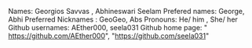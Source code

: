 Names: Georgios Savvas , Abhineswari Seelam 
Prefered names: George, Abhi
Preferred Nicknames : GeoGeo, Abs
Pronouns: He/ him , She/ her
Github usernames: AEther000, seela031
Github home page: " https://github.com/AEther000", "https://github.com/seela031"
